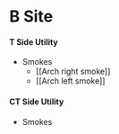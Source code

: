 # B Site
#### T Side Utility
- Smokes
	- [[Arch right smoke]]
	- [[Arch left smoke]]
#### CT Side Utility
- Smokes

